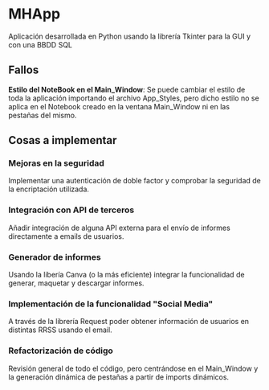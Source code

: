 # MHApp
Aplicación desarrollada en Python usando la librería Tkinter para la GUI y con una BBDD SQL

## Fallos
**Estilo del NoteBook en el Main_Window**: Se puede cambiar el estilo de toda la aplicación importando el archivo App_Styles, pero dicho estilo no se aplica en el Notebook creado en la ventana Main_Window ni en las pestañas del mismo.

## Cosas a implementar
### Mejoras en la seguridad
Implementar una autenticación de doble factor y comprobar la seguridad de la encriptación utilizada.
### Integración con API de terceros
Añadir integración de alguna API externa para el envío de informes directamente a emails de usuarios.
### Generador de informes
Usando la libería Canva (o la más eficiente) integrar la funcionalidad de generar, maquetar y descargar informes.
### Implementación de la funcionalidad "Social Media"
A través de la librería Request poder obtener información de usuarios en distintas RRSS usando el email.
### Refactorización de código
Revisión general de todo el código, pero centrándose en el Main_Window y la generación dinámica de pestañas a partir de imports dinámicos.
